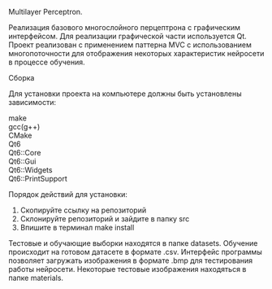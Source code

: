 Multilayer Perceptron.

Реализация базового многослойного перцептрона с графическим интерфейсом. 
Для реализации графической части используется Qt. 
Проект реализован с применением паттерна MVC с использованием многопоточности для отображения некоторых характеристик нейросети в процессе обучения.

Сборка<br>

Для установки проекта на компьютере должны быть установлены зависимости:

make<br>
gcc(g++)<br>
CMake<br>
Qt6<br>
Qt6::Core<br>
Qt6::Gui<br>
Qt6::Widgets<br>
Qt6::PrintSupport<br>

Порядок действий для установки:<br>

1. Скопируйте ссылку на репозиторий<br>
2. Склонируйте репозиторий и зайдите в папку src<br>
3. Впишите в терминал make install<br>

Тестовые и обучающие выборки находятся в папке datasets. Обучение происходит на готовом датасете в формате .csv.
Интерфейс программы позволяет загружать изображения в формате .bmp для тестирования работы нейросети. Некоторые тестовые изображения находяться в папке materials.
